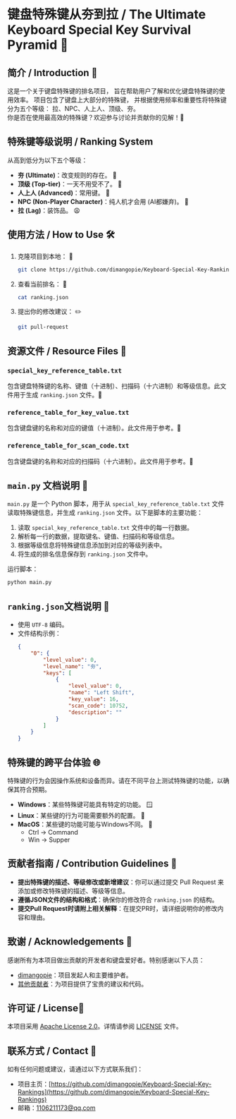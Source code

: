 # 键盘特殊键从夯到拉 / The Ultimate Keyboard Special Key Survival Pyramid 🎯

## 简介 / Introduction 📖
这是一个关于键盘特殊键的排名项目，
旨在帮助用户了解和优化键盘特殊键的使用效率。
项目包含了键盘上大部分的特殊键，
并根据使用频率和重要性将特殊键分为五个等级：
拉、NPC、人上人、顶级、夯。 
<br>
你是否在使用最高效的特殊键？欢迎参与讨论并贡献你的见解！🎉

## 特殊键等级说明 / Ranking System
从高到低分为以下五个等级：
- **夯 (Ultimate)**：改变规则的存在。 💪
- **顶级 (Top-tier)**：一天不用受不了。 🥰
- **人上人 (Advanced)**：常用键。 🌟
- **NPC (Non-Player Character)**：纯人机才会用 (AI都嫌弃)。 🤖
- **拉 (Lag)**：装饰品。 😩

## 使用方法 / How to Use 🛠️
1. 克隆项目到本地： 📁
   ```bash
   git clone https://github.com/dimangopie/Keyboard-Special-Key-Rankings
   ```
2. 查看当前排名： 📄
   ```bash
   cat ranking.json
   ```
3. 提出你的修改建议： ✏️
   ```bash
   git pull-request
   ```

## 资源文件 / Resource Files 📂
### `special_key_reference_table.txt`
包含键盘特殊键的名称、键值（十进制）、扫描码（十六进制）和等级信息。此文件用于生成 `ranking.json` 文件。📄

### `reference_table_for_key_value.txt`
包含键盘键的名称和对应的键值（十进制）。此文件用于参考。📄

### `reference_table_for_scan_code.txt`
包含键盘键的名称和对应的扫描码（十六进制）。此文件用于参考。📄

## `main.py` 文档说明 📝
`main.py` 是一个 Python 脚本，用于从 `special_key_reference_table.txt` 文件读取特殊键信息，并生成 `ranking.json` 文件。以下是脚本的主要功能：
1. 读取 `special_key_reference_table.txt` 文件中的每一行数据。
2. 解析每一行的数据，提取键名、键值、扫描码和等级信息。
3. 根据等级信息将特殊键信息添加到对应的等级列表中。
4. 将生成的排名信息保存到 `ranking.json` 文件中。

运行脚本：
```bash
python main.py
```

## `ranking.json`文档说明 📄
- 使用 `UTF-8` 编码。
- 文件结构示例：
  ```json
  {
      "0": {
          "level_value": 0,
          "level_name": "夯",
          "keys": [
              {
                  "level_value": 0,
                  "name": "Left Shift",
                  "key_value": 16,
                  "scan_code": 10752,
                  "description": ""
              }
          ]
      }
  }
  ```

## 特殊键的跨平台体验 🌐
特殊键的行为会因操作系统和设备而异。请在不同平台上测试特殊键的功能，以确保其符合预期。
- **Windows**：某些特殊键可能具有特定的功能。 🪟
- **Linux**：某些键的行为可能需要额外的配置。 🐧
- **MacOS**：某些键的功能可能与Windows不同。 🍎
  - Ctrl -> Command
  - Win -> Supper

## 贡献者指南 / Contribution Guidelines 🤝
- **提出特殊键的描述、等级修改或新增建议**：你可以通过提交 Pull Request 来添加或修改特殊键的描述、等级等信息。
- **遵循JSON文件的结构和格式**：确保你的修改符合 `ranking.json` 的结构。
- **提交Pull Request时请附上相关解释**：在提交PR时，请详细说明你的修改内容和理由。

## 致谢 / Acknowledgements 🙏
感谢所有为本项目做出贡献的开发者和键盘爱好者。特别感谢以下人员：
- [dimangopie](https://github.com/dimangopie)：项目发起人和主要维护者。
- [其他贡献者](https://github.com/dimangopie/Keyboard-Special-Key-Rankings/graphs/contributors)：为项目提供了宝贵的建议和代码。

## 许可证 / License📜
本项目采用 [Apache License 2.0](LICENSE)。详情请参阅 [LICENSE](LICENSE) 文件。

## 联系方式 / Contact 📮
如有任何问题或建议，请通过以下方式联系我们：
- 项目主页：[https://github.com/dimangopie/Keyboard-Special-Key-Rankings](https://github.com/dimangopie/Keyboard-Special-Key-Rankings)
- 邮箱：[1106211173@qq.com](mailto:1106211173@qq.com)
